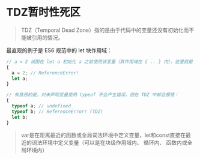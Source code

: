 <!--
 * @Author: tim
 * @Date: 2020-09-14 15:21:19
 * @LastEditors: tim
 * @LastEditTime: 2020-11-24 13:49:10
 * @Description: 
-->
# TDZ暂时性死区
> TDZ（Temporal Dead Zone）指的是由于代码中的变量还没有初始化而不能被引用的情况。
> 
最直观的例子是 ES6 规范中的 let 块作用域：

``` js
// a = 2 试图在 let a 初始化 a 之前使用该变量（其作用域在 { .. } 内），这里就是 a 的TDZ，会产生错误。
{
  a = 2; // ReferenceError!
  let a;
}

// 有意思的是，对未声明变量使用 typeof 不会产生错误，但在 TDZ 中却会报错：
{
  typeof a; // undefined
  typeof b; // ReferenceError! (TDZ)
  let b;
}
```

> var是在距离最近的函数或全局词法环境中定义变量，let和const直接在最近的词法环境中定义变量（可以是在块级作用域内、 循环内、 函数内或全局环境内） 

